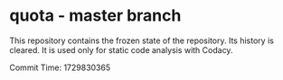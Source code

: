 # quota - master branch

This repository contains the frozen state of the repository.
Its history is cleared. It is used only for static code
analysis with Codacy.

Commit Time: 1729830365